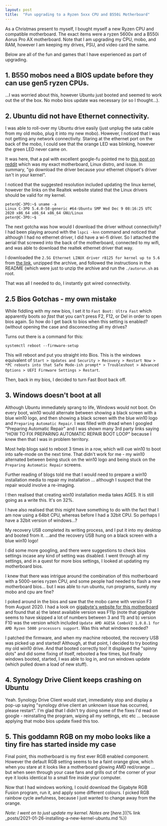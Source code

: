 ```yaml
---
layout: post
title:  "Fun upgrading to a Ryzen 5xxx CPU and B550i Motherboard"
---
```


As a Christmas present to myself, I bought myself a new Ryzen CPU and compatible motherboard. The exact items were a ryzen 5600x and a B550i Aorus Pro AX motherboard. Note that I am upgrading my CPU, mobo, and RAM, however I am keeping my drives, PSU, and video card the same.

Below are all of the fun and games that I have experienced as part of upgrading.

## 1. B550 mobos need a BIOS update before they can use gen5 ryzen CPUs.

...I was worried about this, however Ubuntu just booted and seemed to work out the of the box. No mobo bios update was necessary (or so I thought...).

## 2. Ubuntu did not have Ethernet connectivity.

I was able to roll-over my Ubuntu drive easily (just unplug the sata cable from my old mobo, plug it into my new mobo). However, I noticed that I was not getting any network connectivity. Staring at the ethernet port on the back of the mobo, I could see that the orange LED was blinking, however the green LED never came on.

It was here, that a pal with excellent google-fu pointed me to [this post on reddit](https://www.reddit.com/r/gigabytegaming/comments/iomt1c/gigabyte_b550i_aorus_pro_ax_realtek_rtl8125bg/) which was my exact motherboard, Linux distro, and issue. In summary, "go download the driver because your ethernet chipset's driver isn't in your kernel".

I noticed that the suggested resolution included updating the linux kernel, however the links on the Realtek website stated that the Linux drivers should be valid for my kernel.

```
peter@C-3PO:~$ uname -a
Linux C-3PO 5.4.0-58-generic #64-Ubuntu SMP Wed Dec 9 08:16:25 UTC 2020 x86_64 x86_64 x86_64 GNU/Linux
peter@C-3PO:~$ 
```

The next gotcha was how would I download the driver without connectivity? I had been playing around with the `lspci -knn` command and noticed that although I had no ethernet driver, I did have a wi-fi driver. So I attached the aerial that screwed into the back of the motherboard, connected to my wifi, and was able to download the realtek ethernet driver that way.

I downloaded the `2.5G Ethernet LINUX driver r8125 for kernel up to 5.6` from [the link](https://www.realtek.com/en/component/zoo/category/network-interface-controllers-10-100-1000m-gigabit-ethernet-pci-express-software), unzipped the archive, and followed the instructions in the README (which were just to unzip the archive and run the `./autorun.sh` as root.

That was all I needed to do, I instantly got wired connectivity.

## 2.5 Bios Gotchas - my own mistake
While fiddling with my new bios, I set it to `Fast Boot: Ultra Fast` which apparently boots _so fast_ that you can't press F2, F12, or Del in order to open bios again.
So how do I get back to bios when this setting is enabled? (without opening the case and disconnecting all my drives?

Turns out there is a command for this:

`systemctl reboot --firmware-setup`

This will reboot and put you straight into Bios. This is the windows equivalent of `Start > Updates and Security > Recovery > Restart Now > *PC reboots into that Safe Mode-ish prompt* > Troubleshoot > Advanced Options > UEFI Firmware Settings > Restart`.

Then, back in my bios, I decided to turn Fast Boot back off.

## 3. Windows doesn't boot at all
Although Ubuntu immediately sprang to life, Windows would not boot. On every boot, win10 would alternate between showing a black screen with a blue win10 logo, and then showing a black screen with the blue win10 logo and `Preparing Automatic Repair`. I was filled with dread when I googled "Preparing Automatic Repair" and I was shown many 3rd party links saying "HOW TO FIX PREPARING AUTOMATIC REPAIR BOOT LOOP" because I knew then that I was in problem territory.

Most help blogs said to reboot 3 times in a row, which will cue win10 to boot into safe-mode on the next time. That didn't work for me - my win10 alternated between being stuck on the win10 logo and being stuck on the `Preparing Automatic Repair` screens.

Further reading of blogs told me that I would need to prepare a win10 installation media to repair my installation ... although I suspect that the repair would involve a re-imaging.

I then realised that creating win10 installation media takes AGES. It is still going as a write this. It's on 32%.

I have also realised that this might have something to do with the fact that I am now using a 64bit CPU, whereas before I had a 32bit CPU. So perhaps I have a 32bit version of windows...?

My recovery USB completed its writing process, and I put it into my desktop and booted from it.
...and the recovery USB hung on a black screen with a blue win10 logo!

I did some more googling, and there were suggestions to check bios settings incase any kind of setting was disabled. I went through all my settings, and in a quest for more bios settings, I looked at updating my motherboard bios.

I knew that there was intrigue around the combination of this motherboard with a 5000-series ryzen CPU, and some people had needed to flash a new motherboard bios... but I was able to run ubuntu, run programs, surely my mobo and cpu are fine?

I poked around in the bios and saw that the mobo came with version F3 from August 2020. I had a look on [gigabyte's website for this motherboard](https://www.gigabyte.com/uk/Motherboard/B550I-AORUS-PRO-AX-rev-10/support#support-dl-bios) and found that a) the latest available version was F11p (note that gigabyte seems to have skipped a lot of numbers between 3 and 11) and b) version F10 was the version which included `Update AMD AGESA ComboV2 1.0.8.1 for AMD Ryzen 5000 processors support`. Was this what windows needed?

I patched the firmware, and when my machine rebooted, the recovery USB was picked up and started! Although, at that point, I decided to try booting my old win10 drive. And that booted correctly too! It displayed the "spinny dots" and did some fixing of itself, rebooted a few times, but finally windows booted, started, I was able to log in, and run windows update (which pulled down a load of new stuff).

## 4. Synology Drive Client keeps crashing on Ubuntu

Yeah. Synology Drive Client would start, immediately stop and display a pop-up saying "synology drive client an unknown issue has occurred, please restart". I'm glad that I didn't try doing some of the fixes I'd read on google - reinstalling the program, wiping all my settings, etc etc ... because applying that mobo bios update fixed this too.

## 5. This goddamn RGB on my mobo looks like a tiny fire has started inside my case

Final point, this motherboard is my first ever RGB enabled component. However the default RGB setting seems to be a faint orange glow, which when you stare at it looks like a motherboard glowing AMD red/orange ... but when seen through your case fans and grills out of the corner of your eye it looks identical to a small fire inside your computer.

Now that I had windows working, I could download the Gigabyte RGB Fusion program, run it, and apply some different colours. I picked RGB rainbow cycle awfulness, because I just wanted to change away from the orange.

_Note: I went on to just update my kernel. Notes are_ [_here._]({% link _posts/2021-01-26-installing-a-new-kernel-ubuntu.md %})